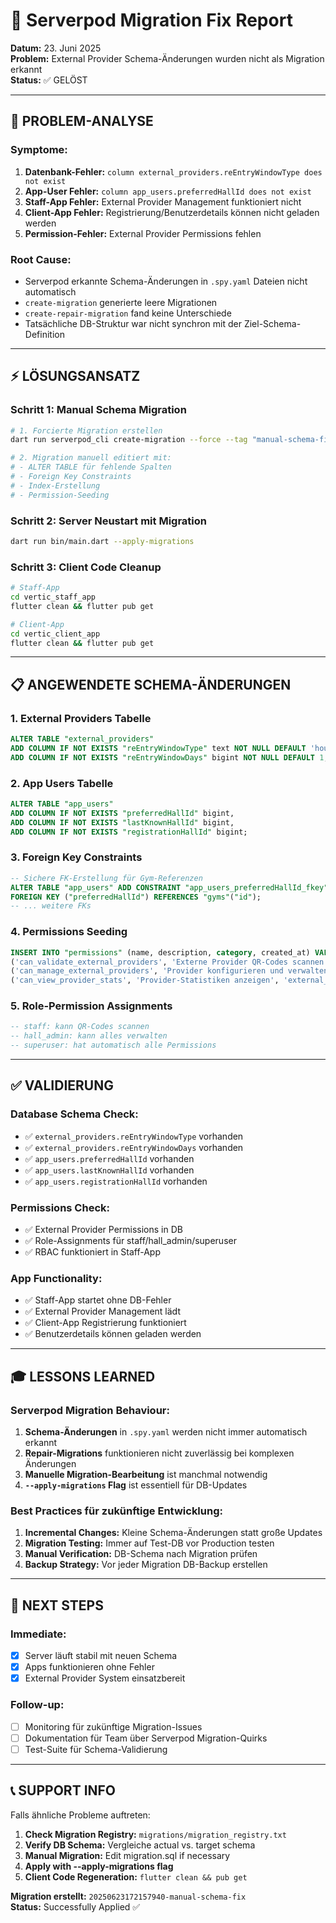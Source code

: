 # 🔧 Serverpod Migration Fix Report

**Datum:** 23. Juni 2025  
**Problem:** External Provider Schema-Änderungen wurden nicht als Migration erkannt  
**Status:** ✅ GELÖST

---

## 🎯 **PROBLEM-ANALYSE**

### **Symptome:**
1. **Datenbank-Fehler:** `column external_providers.reEntryWindowType does not exist`
2. **App-User Fehler:** `column app_users.preferredHallId does not exist` 
3. **Staff-App Fehler:** External Provider Management funktioniert nicht
4. **Client-App Fehler:** Registrierung/Benutzerdetails können nicht geladen werden
5. **Permission-Fehler:** External Provider Permissions fehlen

### **Root Cause:**
- Serverpod erkannte Schema-Änderungen in `.spy.yaml` Dateien nicht automatisch
- `create-migration` generierte leere Migrationen 
- `create-repair-migration` fand keine Unterschiede
- Tatsächliche DB-Struktur war nicht synchron mit der Ziel-Schema-Definition

---

## ⚡ **LÖSUNGSANSATZ**

### **Schritt 1: Manual Schema Migration**
```bash
# 1. Forcierte Migration erstellen
dart run serverpod_cli create-migration --force --tag "manual-schema-fix"

# 2. Migration manuell editiert mit:
# - ALTER TABLE für fehlende Spalten
# - Foreign Key Constraints  
# - Index-Erstellung
# - Permission-Seeding
```

### **Schritt 2: Server Neustart mit Migration**
```bash
dart run bin/main.dart --apply-migrations
```

### **Schritt 3: Client Code Cleanup**
```bash
# Staff-App
cd vertic_staff_app
flutter clean && flutter pub get

# Client-App  
cd vertic_client_app
flutter clean && flutter pub get
```

---

## 📋 **ANGEWENDETE SCHEMA-ÄNDERUNGEN**

### **1. External Providers Tabelle**
```sql
ALTER TABLE "external_providers" 
ADD COLUMN IF NOT EXISTS "reEntryWindowType" text NOT NULL DEFAULT 'hours',
ADD COLUMN IF NOT EXISTS "reEntryWindowDays" bigint NOT NULL DEFAULT 1;
```

### **2. App Users Tabelle**
```sql
ALTER TABLE "app_users"
ADD COLUMN IF NOT EXISTS "preferredHallId" bigint,
ADD COLUMN IF NOT EXISTS "lastKnownHallId" bigint,
ADD COLUMN IF NOT EXISTS "registrationHallId" bigint;
```

### **3. Foreign Key Constraints**
```sql
-- Sichere FK-Erstellung für Gym-Referenzen
ALTER TABLE "app_users" ADD CONSTRAINT "app_users_preferredHallId_fkey" 
FOREIGN KEY ("preferredHallId") REFERENCES "gyms"("id");
-- ... weitere FKs
```

### **4. Permissions Seeding**
```sql
INSERT INTO "permissions" (name, description, category, created_at) VALUES
('can_validate_external_providers', 'Externe Provider QR-Codes scannen', 'external_providers', NOW()),
('can_manage_external_providers', 'Provider konfigurieren und verwalten', 'external_providers', NOW()),
('can_view_provider_stats', 'Provider-Statistiken anzeigen', 'external_providers', NOW());
```

### **5. Role-Permission Assignments**
```sql
-- staff: kann QR-Codes scannen
-- hall_admin: kann alles verwalten  
-- superuser: hat automatisch alle Permissions
```

---

## ✅ **VALIDIERUNG**

### **Database Schema Check:**
- ✅ `external_providers.reEntryWindowType` vorhanden
- ✅ `external_providers.reEntryWindowDays` vorhanden  
- ✅ `app_users.preferredHallId` vorhanden
- ✅ `app_users.lastKnownHallId` vorhanden
- ✅ `app_users.registrationHallId` vorhanden

### **Permissions Check:**
- ✅ External Provider Permissions in DB
- ✅ Role-Assignments für staff/hall_admin/superuser
- ✅ RBAC funktioniert in Staff-App

### **App Functionality:**
- ✅ Staff-App startet ohne DB-Fehler
- ✅ External Provider Management lädt
- ✅ Client-App Registrierung funktioniert
- ✅ Benutzerdetails können geladen werden

---

## 🎓 **LESSONS LEARNED**

### **Serverpod Migration Behaviour:**
1. **Schema-Änderungen** in `.spy.yaml` werden nicht immer automatisch erkannt
2. **Repair-Migrations** funktionieren nicht zuverlässig bei komplexen Änderungen
3. **Manuelle Migration-Bearbeitung** ist manchmal notwendig
4. **`--apply-migrations` Flag** ist essentiell für DB-Updates

### **Best Practices für zukünftige Entwicklung:**
1. **Incremental Changes:** Kleine Schema-Änderungen statt große Updates
2. **Migration Testing:** Immer auf Test-DB vor Production testen
3. **Manual Verification:** DB-Schema nach Migration prüfen
4. **Backup Strategy:** Vor jeder Migration DB-Backup erstellen

---

## 🚀 **NEXT STEPS**

### **Immediate:**
- [x] Server läuft stabil mit neuen Schema
- [x] Apps funktionieren ohne Fehler
- [x] External Provider System einsatzbereit

### **Follow-up:**
- [ ] Monitoring für zukünftige Migration-Issues
- [ ] Dokumentation für Team über Serverpod Migration-Quirks
- [ ] Test-Suite für Schema-Validierung

---

## 📞 **SUPPORT INFO**

Falls ähnliche Probleme auftreten:

1. **Check Migration Registry:** `migrations/migration_registry.txt`
2. **Verify DB Schema:** Vergleiche actual vs. target schema  
3. **Manual Migration:** Edit migration.sql if necessary
4. **Apply with --apply-migrations flag**
5. **Client Code Regeneration:** `flutter clean && pub get`

**Migration erstellt:** `20250623172157940-manual-schema-fix`  
**Status:** Successfully Applied ✅ 